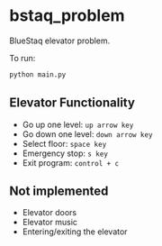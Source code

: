 # bstaq_problem
BlueStaq elevator problem.


To run:

```bash
python main.py
```


## Elevator Functionality
- Go up one level: `up arrow key`
- Go down one level: `down arrow key`
- Select floor: `space key`
- Emergency stop: `s key`
- Exit program: `control + c`

## Not implemented
- Elevator doors
- Elevator music
- Entering/exiting the elevator
